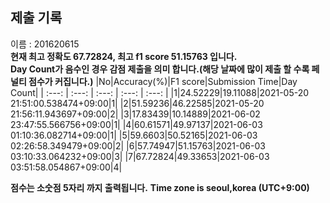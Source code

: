


  
## 제출 기록  
이름 : 201620615  
**현재 최고 정확도 67.72824, 최고 f1 score 51.15763 입니다.**  
**Day Count가 음수인 경우 감점 제출을 의미 합니다.(해당 날짜에 많이 제출 할 수록 페널티 점수가 커집니다.)**
|No|Accuracy(%)|F1 score|Submission Time|Day Count|
| :---: | :---: | :---: | :---: | :---: |
|1|24.52229|19.11088|2021-05-20 21:51:00.538474+09:00|1|
|2|51.59236|46.22585|2021-05-20 21:56:11.943697+09:00|2|
|3|17.83439|10.14889|2021-06-02 23:47:55.566756+09:00|1|
|4|60.61571|49.97137|2021-06-03 01:10:36.082714+09:00|1|
|5|59.6603|50.52165|2021-06-03 02:26:58.349479+09:00|2|
|6|57.74947|51.15763|2021-06-03 03:10:33.064232+09:00|3|
|7|67.72824|49.33653|2021-06-03 03:51:58.054867+09:00|4|


**점수는 소숫점 5자리 까지 출력됩니다.**
**Time zone is seoul,korea (UTC+9:00)**
